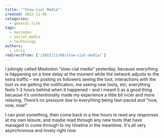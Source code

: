 ```yaml
---
title: '"Slow-cial Media"'
created: 2022-11-08
categories:
  - general-life
tags:
  - mastodon
  - social-media
  - technology
authors:
  - chris
redirectFrom: ['/2022/11/08/slow-cial-media/']
---
```


I jokingly called Mastodon “slow-cial media” yesterday, because everything is happening on a time delay at the moment while the network adjusts to the extra traffic – me posting vs followers seeing the toot, interactions with the toot vs me getting the notification, me seeing new toots, etc; everything feels 1-3 hours behind when it happened – and I meant it as a good thing because it’s unintentionally made my experience a little bit nicer and more relaxing. There’s no pressure due to everything being fast-paced and “now, now, now!”

I can post something, then come back in a few hours to read any responses at my own leisure, and maybe read through any new toots that have managed to come through to my timeline in the meantime. It's all very asynchronous and lovely right now.
